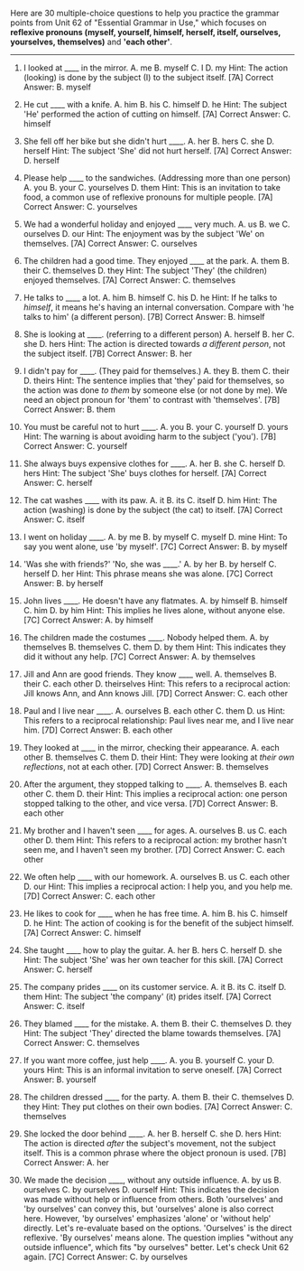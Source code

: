 Here are 30 multiple-choice questions to help you practice the grammar points from Unit 62 of "Essential Grammar in Use," which focuses on **reflexive pronouns (myself, yourself, himself, herself, itself, ourselves, yourselves, themselves)** and **'each other'**.

***

1.  I looked at ____ in the mirror.
    A. me B. myself C. I D. my
    Hint: The action (looking) is done by the subject (I) to the subject itself. [7A]
    Correct Answer: B. myself

2.  He cut ____ with a knife.
    A. him B. his C. himself D. he
    Hint: The subject 'He' performed the action of cutting on himself. [7A]
    Correct Answer: C. himself

3.  She fell off her bike but she didn't hurt ____.
    A. her B. hers C. she D. herself
    Hint: The subject 'She' did not hurt herself. [7A]
    Correct Answer: D. herself

4.  Please help ____ to the sandwiches. (Addressing more than one person)
    A. you B. your C. yourselves D. them
    Hint: This is an invitation to take food, a common use of reflexive pronouns for multiple people. [7A]
    Correct Answer: C. yourselves

5.  We had a wonderful holiday and enjoyed ____ very much.
    A. us B. we C. ourselves D. our
    Hint: The enjoyment was by the subject 'We' on themselves. [7A]
    Correct Answer: C. ourselves

6.  The children had a good time. They enjoyed ____ at the park.
    A. them B. their C. themselves D. they
    Hint: The subject 'They' (the children) enjoyed themselves. [7A]
    Correct Answer: C. themselves

7.  He talks to ____ a lot.
    A. him B. himself C. his D. he
    Hint: If he talks to *himself*, it means he's having an internal conversation. Compare with 'he talks to him' (a different person). [7B]
    Correct Answer: B. himself

8.  She is looking at ____. (referring to a different person)
    A. herself B. her C. she D. hers
    Hint: The action is directed towards *a different person*, not the subject itself. [7B]
    Correct Answer: B. her

9.  I didn't pay for ____. (They paid for themselves.)
    A. they B. them C. their D. theirs
    Hint: The sentence implies that 'they' paid for themselves, so the action was done *to them* by someone else (or not done by me). We need an object pronoun for 'them' to contrast with 'themselves'. [7B]
    Correct Answer: B. them

10. You must be careful not to hurt ____.
    A. you B. your C. yourself D. yours
    Hint: The warning is about avoiding harm to the subject ('you'). [7B]
    Correct Answer: C. yourself

11. She always buys expensive clothes for ____.
    A. her B. she C. herself D. hers
    Hint: The subject 'She' buys clothes for herself. [7A]
    Correct Answer: C. herself

12. The cat washes ____ with its paw.
    A. it B. its C. itself D. him
    Hint: The action (washing) is done by the subject (the cat) to itself. [7A]
    Correct Answer: C. itself

13. I went on holiday ____.
    A. by me B. by myself C. myself D. mine
    Hint: To say you went alone, use 'by myself'. [7C]
    Correct Answer: B. by myself

14. 'Was she with friends?' 'No, she was ____.'
    A. by her B. by herself C. herself D. her
    Hint: This phrase means she was alone. [7C]
    Correct Answer: B. by herself

15. John lives ____. He doesn't have any flatmates.
    A. by himself B. himself C. him D. by him
    Hint: This implies he lives alone, without anyone else. [7C]
    Correct Answer: A. by himself

16. The children made the costumes ____. Nobody helped them.
    A. by themselves B. themselves C. them D. by them
    Hint: This indicates they did it without any help. [7C]
    Correct Answer: A. by themselves

17. Jill and Ann are good friends. They know ____ well.
    A. themselves B. their C. each other D. theirselves
    Hint: This refers to a reciprocal action: Jill knows Ann, and Ann knows Jill. [7D]
    Correct Answer: C. each other

18. Paul and I live near ____.
    A. ourselves B. each other C. them D. us
    Hint: This refers to a reciprocal relationship: Paul lives near me, and I live near him. [7D]
    Correct Answer: B. each other

19. They looked at ____ in the mirror, checking their appearance.
    A. each other B. themselves C. them D. their
    Hint: They were looking at *their own reflections*, not at each other. [7D]
    Correct Answer: B. themselves

20. After the argument, they stopped talking to ____.
    A. themselves B. each other C. them D. their
    Hint: This implies a reciprocal action: one person stopped talking to the other, and vice versa. [7D]
    Correct Answer: B. each other

21. My brother and I haven't seen ____ for ages.
    A. ourselves B. us C. each other D. them
    Hint: This refers to a reciprocal action: my brother hasn't seen me, and I haven't seen my brother. [7D]
    Correct Answer: C. each other

22. We often help ____ with our homework.
    A. ourselves B. us C. each other D. our
    Hint: This implies a reciprocal action: I help you, and you help me. [7D]
    Correct Answer: C. each other

23. He likes to cook for ____ when he has free time.
    A. him B. his C. himself D. he
    Hint: The action of cooking is for the benefit of the subject himself. [7A]
    Correct Answer: C. himself

24. She taught ____ how to play the guitar.
    A. her B. hers C. herself D. she
    Hint: The subject 'She' was her own teacher for this skill. [7A]
    Correct Answer: C. herself

25. The company prides ____ on its customer service.
    A. it B. its C. itself D. them
    Hint: The subject 'the company' (it) prides itself. [7A]
    Correct Answer: C. itself

26. They blamed ____ for the mistake.
    A. them B. their C. themselves D. they
    Hint: The subject 'They' directed the blame towards themselves. [7A]
    Correct Answer: C. themselves

27. If you want more coffee, just help ____.
    A. you B. yourself C. your D. yours
    Hint: This is an informal invitation to serve oneself. [7A]
    Correct Answer: B. yourself

28. The children dressed ____ for the party.
    A. them B. their C. themselves D. they
    Hint: They put clothes on their own bodies. [7A]
    Correct Answer: C. themselves

29. She locked the door behind ____.
    A. her B. herself C. she D. hers
    Hint: The action is directed *after* the subject's movement, not the subject itself. This is a common phrase where the object pronoun is used. [7B]
    Correct Answer: A. her

30. We made the decision ____, without any outside influence.
    A. by us B. ourselves C. by ourselves D. ourself
    Hint: This indicates the decision was made without help or influence from others. Both 'ourselves' and 'by ourselves' can convey this, but 'ourselves' alone is also correct here. However, 'by ourselves' emphasizes 'alone' or 'without help' directly. Let's re-evaluate based on the options. 'Ourselves' is the direct reflexive. 'By ourselves' means alone. The question implies "without any outside influence", which fits "by ourselves" better. Let's check Unit 62 again. [7C]
    Correct Answer: C. by ourselves